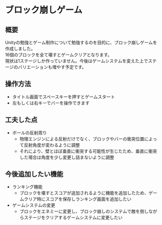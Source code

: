 # ブロック崩しゲーム
## 概要
Unityの勉強とゲーム制作について勉強するのを目的に、ブロック崩しゲームを作成しました。  
16個のブロックを全て壊すとゲームクリアとなります。  
現状は1ステージしか作っていません。今後はゲームシステムを変えた上でステージのバリエーションも増やす予定です。  
## 操作方法
* タイトル画面でスペースキーを押すとゲームスタート
* 左もしくは右キーでバーを操作できます
## 工夫した点
* ボールの反射周り
  * 物理エンジンによる反射だけでなく、ブロックやバーの衝突位置によって反射角度が変わるように調整
  * それにより、壁とほぼ垂直に衝突する可能性が生じたため、垂直に衝突した場合は角度を少し変更し詰まないように調整
## 今後追加したい機能
* ランキング機能
  * ブロックを壊すとスコアが追加されるように機能を追加したため、ゲームクリア時にスコアを保存しランキング画面を追加したい
* ゲームシステムの変更
  * ブロックをエネミーに変更し、ブロック崩しのシステムで敵を倒しながらステージをクリアするゲームシステムに変更したい　
